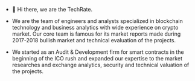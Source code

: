 - 👋 Hi there, we are the TechRate.
- We are the team of engineers and analysts specialized in blockchain technology and business analytics with wide experience on crypto market. Our core team is famous for its market reports made during 2017-2018 bullish market and technical evaluation of the projects.


- We started as an Audit & Development firm for smart contracts in the beginning of the ICO rush and expanded our expertise to the market researches and exchange analytics, security and technical valuation of the projects.
